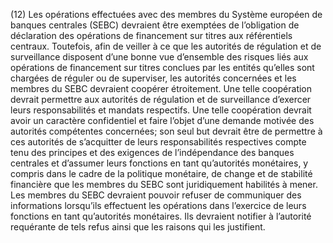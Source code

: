 (12) Les opérations effectuées avec des membres du Système européen de banques centrales (SEBC) devraient être exemptées de l’obligation de déclaration des opérations de financement sur titres aux référentiels centraux. Toutefois, afin de veiller à ce que les autorités de régulation et de surveillance disposent d’une bonne vue d’ensemble des risques liés aux opérations de financement sur titres conclues par les entités qu’elles sont chargées de réguler ou de superviser, les autorités concernées et les membres du SEBC devraient coopérer étroitement. Une telle coopération devrait permettre aux autorités de régulation et de surveillance d’exercer leurs responsabilités et mandats respectifs. Une telle coopération devrait avoir un caractère confidentiel et faire l’objet d’une demande motivée des autorités compétentes concernées; son seul but devrait être de permettre à ces autorités de s’acquitter de leurs responsabilités respectives compte tenu des principes et des exigences de l’indépendance des banques centrales et d’assumer leurs fonctions en tant qu’autorités monétaires, y compris dans le cadre de la politique monétaire, de change et de stabilité financière que les membres du SEBC sont juridiquement habilités à mener. Les membres du SEBC devraient pouvoir refuser de communiquer des informations lorsqu’ils effectuent les opérations dans l’exercice de leurs fonctions en tant qu’autorités monétaires. Ils devraient notifier à l’autorité requérante de tels refus ainsi que les raisons qui les justifient.